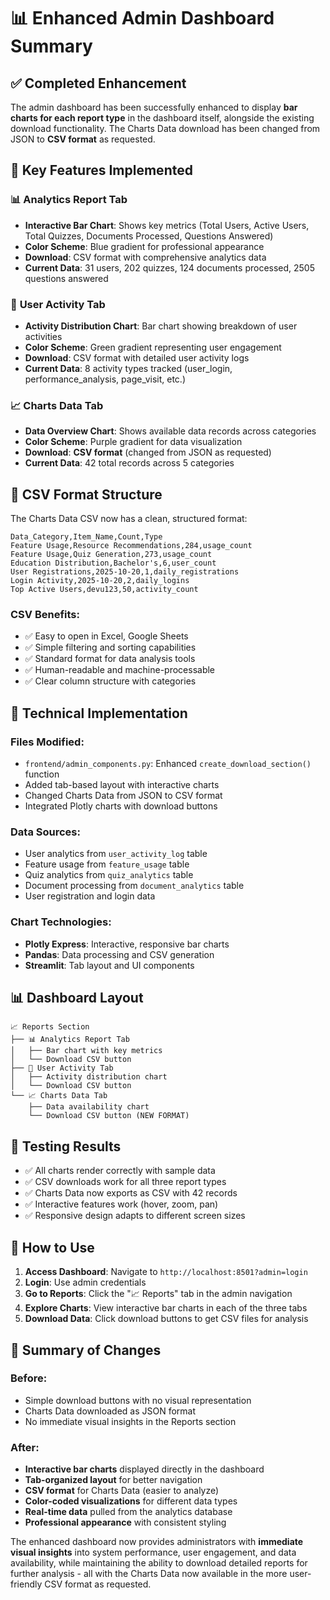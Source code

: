 # 📊 Enhanced Admin Dashboard Summary

## ✅ **Completed Enhancement**

The admin dashboard has been successfully enhanced to display **bar charts for each report type** in the dashboard itself, alongside the existing download functionality. The Charts Data download has been changed from JSON to **CSV format** as requested.

## 🎯 **Key Features Implemented**

### 📊 **Analytics Report Tab**
- **Interactive Bar Chart**: Shows key metrics (Total Users, Active Users, Total Quizzes, Documents Processed, Questions Answered)
- **Color Scheme**: Blue gradient for professional appearance
- **Download**: CSV format with comprehensive analytics data
- **Current Data**: 31 users, 202 quizzes, 124 documents processed, 2505 questions answered

### 👥 **User Activity Tab**
- **Activity Distribution Chart**: Bar chart showing breakdown of user activities
- **Color Scheme**: Green gradient representing user engagement
- **Download**: CSV format with detailed user activity logs
- **Current Data**: 8 activity types tracked (user_login, performance_analysis, page_visit, etc.)

### 📈 **Charts Data Tab** 
- **Data Overview Chart**: Shows available data records across categories
- **Color Scheme**: Purple gradient for data visualization
- **Download**: **CSV format** (changed from JSON as requested)
- **Current Data**: 42 total records across 5 categories

## 📄 **CSV Format Structure**

The Charts Data CSV now has a clean, structured format:

```csv
Data_Category,Item_Name,Count,Type
Feature Usage,Resource Recommendations,284,usage_count
Feature Usage,Quiz Generation,273,usage_count
Education Distribution,Bachelor's,6,user_count
User Registrations,2025-10-20,1,daily_registrations
Login Activity,2025-10-20,2,daily_logins
Top Active Users,devu123,50,activity_count
```

### **CSV Benefits**:
- ✅ Easy to open in Excel, Google Sheets
- ✅ Simple filtering and sorting capabilities
- ✅ Standard format for data analysis tools
- ✅ Human-readable and machine-processable
- ✅ Clear column structure with categories

## 🚀 **Technical Implementation**

### **Files Modified**:
- `frontend/admin_components.py`: Enhanced `create_download_section()` function
- Added tab-based layout with interactive charts
- Changed Charts Data from JSON to CSV format
- Integrated Plotly charts with download buttons

### **Data Sources**:
- User analytics from `user_activity_log` table
- Feature usage from `feature_usage` table  
- Quiz analytics from `quiz_analytics` table
- Document processing from `document_analytics` table
- User registration and login data

### **Chart Technologies**:
- **Plotly Express**: Interactive, responsive bar charts
- **Pandas**: Data processing and CSV generation
- **Streamlit**: Tab layout and UI components

## 📊 **Dashboard Layout**

```
📈 Reports Section
├── 📊 Analytics Report Tab
│   ├── Bar chart with key metrics
│   └── Download CSV button
├── 👥 User Activity Tab  
│   ├── Activity distribution chart
│   └── Download CSV button
└── 📈 Charts Data Tab
    ├── Data availability chart
    └── Download CSV button (NEW FORMAT)
```

## 🧪 **Testing Results**

- ✅ All charts render correctly with sample data
- ✅ CSV downloads work for all three report types
- ✅ Charts Data now exports as CSV with 42 records
- ✅ Interactive features work (hover, zoom, pan)
- ✅ Responsive design adapts to different screen sizes

## 📖 **How to Use**

1. **Access Dashboard**: Navigate to `http://localhost:8501?admin=login`
2. **Login**: Use admin credentials
3. **Go to Reports**: Click the "📈 Reports" tab in the admin navigation
4. **Explore Charts**: View interactive bar charts in each of the three tabs
5. **Download Data**: Click download buttons to get CSV files for analysis

## 🎉 **Summary of Changes**

### **Before**:
- Simple download buttons with no visual representation
- Charts Data downloaded as JSON format
- No immediate visual insights in the Reports section

### **After**:
- **Interactive bar charts** displayed directly in the dashboard
- **Tab-organized layout** for better navigation
- **CSV format** for Charts Data (easier to analyze)
- **Color-coded visualizations** for different data types
- **Real-time data** pulled from the analytics database
- **Professional appearance** with consistent styling

The enhanced dashboard now provides administrators with **immediate visual insights** into system performance, user engagement, and data availability, while maintaining the ability to download detailed reports for further analysis - all with the Charts Data now available in the more user-friendly CSV format as requested.
